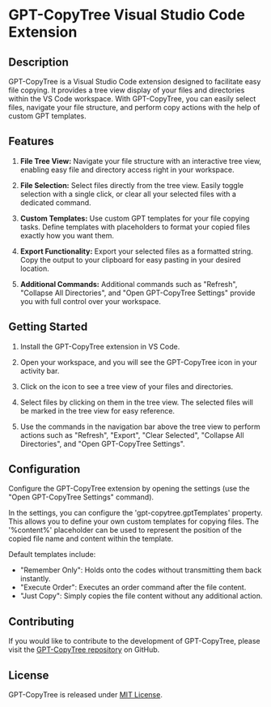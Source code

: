 # GPT-CopyTree Visual Studio Code Extension

## Description

GPT-CopyTree is a Visual Studio Code extension designed to facilitate easy file copying. It provides a tree view display of your files and directories within the VS Code workspace. With GPT-CopyTree, you can easily select files, navigate your file structure, and perform copy actions with the help of custom GPT templates.

## Features

1. **File Tree View:** Navigate your file structure with an interactive tree view, enabling easy file and directory access right in your workspace.

2. **File Selection:** Select files directly from the tree view. Easily toggle selection with a single click, or clear all your selected files with a dedicated command.

3. **Custom Templates:** Use custom GPT templates for your file copying tasks. Define templates with placeholders to format your copied files exactly how you want them.

4. **Export Functionality:** Export your selected files as a formatted string. Copy the output to your clipboard for easy pasting in your desired location.

5. **Additional Commands:** Additional commands such as "Refresh", "Collapse All Directories", and "Open GPT-CopyTree Settings" provide you with full control over your workspace.

## Getting Started

1. Install the GPT-CopyTree extension in VS Code.

2. Open your workspace, and you will see the GPT-CopyTree icon in your activity bar.

3. Click on the icon to see a tree view of your files and directories.

4. Select files by clicking on them in the tree view. The selected files will be marked in the tree view for easy reference.

5. Use the commands in the navigation bar above the tree view to perform actions such as "Refresh", "Export", "Clear Selected", "Collapse All Directories", and "Open GPT-CopyTree Settings".

## Configuration

Configure the GPT-CopyTree extension by opening the settings (use the "Open GPT-CopyTree Settings" command).

In the settings, you can configure the 'gpt-copytree.gptTemplates' property. This allows you to define your own custom templates for copying files. The '%content%' placeholder can be used to represent the position of the copied file name and content within the template.

Default templates include:

- "Remember Only": Holds onto the codes without transmitting them back instantly.
- "Execute Order": Executes an order command after the file content.
- "Just Copy": Simply copies the file content without any additional action.

## Contributing

If you would like to contribute to the development of GPT-CopyTree, please visit the [GPT-CopyTree repository](https://github.com/tylercode362/GPT-CopyTree.git) on GitHub.

## License

GPT-CopyTree is released under [MIT License](https://opensource.org/licenses/MIT).
